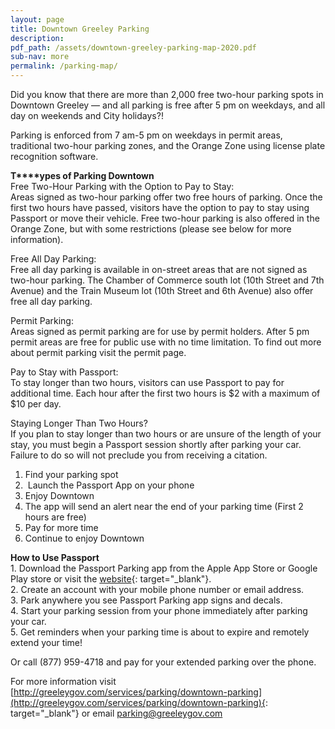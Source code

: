 ```yaml
---
layout: page
title: Downtown Greeley Parking
description:
pdf_path: /assets/downtown-greeley-parking-map-2020.pdf
sub-nav: more
permalink: /parking-map/
---
```


Did you know that there are more than 2,000 free two-hour parking spots in Downtown Greeley — and all parking is free after 5 pm on weekdays, and all day on weekends and City holidays?\!

Parking is enforced from 7 am-5 pm on weekdays in permit areas, traditional two-hour parking zones, and the Orange Zone using license plate recognition software.

**T****ypes of Parking Downtown**<br>Free Two-Hour Parking with the Option to Pay to Stay:<br>Areas signed as two-hour parking offer two free hours of parking. Once the first two hours have passed, visitors have the option to pay to stay using Passport or move their vehicle. Free two-hour parking is also offered in the Orange Zone, but with some restrictions (please see below for more information).

Free All Day Parking:<br>Free all day parking is available in on-street areas that are not signed as two-hour parking. The Chamber of Commerce south lot (10th Street and 7th Avenue) and the Train Museum lot (10th Street and 6th Avenue) also offer free all day parking.

Permit Parking:<br>Areas signed as permit parking are for use by permit holders. After 5 pm permit areas are free for public use with no time limitation. To find out more about permit parking visit the permit page.&nbsp;

Pay to Stay with Passport:<br>To stay longer than two hours, visitors can use Passport to pay for additional time. Each hour after the first two hours is $2 with a maximum of $10 per day.&nbsp;

Staying Longer Than Two Hours?<br>If you plan to stay longer than two hours or are unsure of the length of your stay, you must begin a Passport session shortly after parking your car. Failure to do so will not preclude you from receiving a citation.

1. Find your parking spot&nbsp;
2. &nbsp;Launch the Passport App on your phone&nbsp;
3. Enjoy Downtown
4. The app will send an alert near the end of your parking time (First 2 hours are free)&nbsp;
5. Pay for more time&nbsp;
6. Continue to enjoy Downtown

**How to Use Passport**<br>1\. Download the Passport Parking app from the Apple App Store or Google Play store or visit the [website](https://ppprk.com/park/){: target="_blank"}.<br>2\. Create an account with your mobile phone number or email address.<br>3\. Park anywhere you see Passport Parking app signs and decals.<br>4\. Start your parking session from your phone immediately after parking your car.<br>5\. Get reminders when your parking time is about to expire and remotely extend your time\!

Or call (877) 959-4718 and pay for your extended parking over the phone.

For more information visit [http://greeleygov.com/services/parking/downtown-parking](http://greeleygov.com/services/parking/downtown-parking){: target="_blank"}&nbsp;or email parking@greeleygov.com&nbsp;
